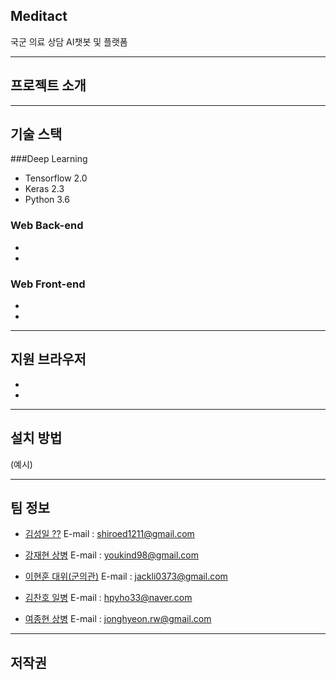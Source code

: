 ## Meditact

국군 의료 상담 AI챗봇 및 플랫폼

---

## 프로젝트 소개




---

## 기술 스택

###Deep Learning
 - Tensorflow 2.0
 - Keras 2.3
 - Python 3.6

### Web Back-end
 - 
 - 
 
### Web Front-end
 - 
 - 
 
---

## 지원 브라우저

 -  
 - 
 
 
---

## 설치 방법

(예시)

---

## 팀 정보

- [김성일 ??](https://github.com/kshired) E-mail :  shiroed1211@gmail.com

- [강재현 상병](https://github.com/ashhyun) E-mail : youkind98@gmail.com

- [이현훈 대위(군의관)](https://github.com/hyeonhoonlee)  E-mail : jackli0373@gmail.com

- [김찬호 일병](https://github.com/chanhhoo) E-mail :  hpyho33@naver.com

- [여종현 상병](https://github.com/mindgitrwx) E-mail :  jonghyeon.rw@gmail.com

---

## 저작권
